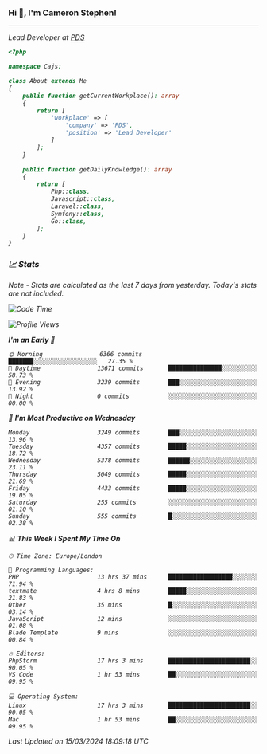 ### Hi 👋, I'm Cameron Stephen!
<hr>
<p><em>Lead Developer at <a href="https://prindatasolutions.co.uk">PDS</a></p>


```php
<?php

namespace Cajs;

class About extends Me
{
    public function getCurrentWorkplace(): array
    {
        return [
            'workplace' => [
                'company' => 'PDS',
                'position' => 'Lead Developer'
            ]
        ];
    }

    public function getDailyKnowledge(): array
    {
        return [
            Php::class,
            Javascript::class,
            Laravel::class,
            Symfony::class,
            Go::class,
        ];
    }
}
```

### 📈 Stats
<p><em>Note - Stats are calculated as the last 7 days from yesterday. Today's stats are not included.</em></p>


<!--START_SECTION:waka-->
![Code Time](http://img.shields.io/badge/Code%20Time-3%2C738%20hrs%2029%20mins-blue)

![Profile Views](http://img.shields.io/badge/Profile%20Views-0-blue)

**I'm an Early 🐤** 

```text
🌞 Morning                6366 commits        ███████░░░░░░░░░░░░░░░░░░   27.35 % 
🌆 Daytime                13671 commits       ███████████████░░░░░░░░░░   58.73 % 
🌃 Evening                3239 commits        ███░░░░░░░░░░░░░░░░░░░░░░   13.92 % 
🌙 Night                  0 commits           ░░░░░░░░░░░░░░░░░░░░░░░░░   00.00 % 
```
📅 **I'm Most Productive on Wednesday** 

```text
Monday                   3249 commits        ███░░░░░░░░░░░░░░░░░░░░░░   13.96 % 
Tuesday                  4357 commits        █████░░░░░░░░░░░░░░░░░░░░   18.72 % 
Wednesday                5378 commits        ██████░░░░░░░░░░░░░░░░░░░   23.11 % 
Thursday                 5049 commits        █████░░░░░░░░░░░░░░░░░░░░   21.69 % 
Friday                   4433 commits        █████░░░░░░░░░░░░░░░░░░░░   19.05 % 
Saturday                 255 commits         ░░░░░░░░░░░░░░░░░░░░░░░░░   01.10 % 
Sunday                   555 commits         █░░░░░░░░░░░░░░░░░░░░░░░░   02.38 % 
```


📊 **This Week I Spent My Time On** 

```text
🕑︎ Time Zone: Europe/London

💬 Programming Languages: 
PHP                      13 hrs 37 mins      ██████████████████░░░░░░░   71.94 % 
textmate                 4 hrs 8 mins        █████░░░░░░░░░░░░░░░░░░░░   21.83 % 
Other                    35 mins             █░░░░░░░░░░░░░░░░░░░░░░░░   03.14 % 
JavaScript               12 mins             ░░░░░░░░░░░░░░░░░░░░░░░░░   01.08 % 
Blade Template           9 mins              ░░░░░░░░░░░░░░░░░░░░░░░░░   00.84 % 

🔥 Editors: 
PhpStorm                 17 hrs 3 mins       ███████████████████████░░   90.05 % 
VS Code                  1 hr 53 mins        ██░░░░░░░░░░░░░░░░░░░░░░░   09.95 % 

💻 Operating System: 
Linux                    17 hrs 3 mins       ███████████████████████░░   90.05 % 
Mac                      1 hr 53 mins        ██░░░░░░░░░░░░░░░░░░░░░░░   09.95 % 
```


 Last Updated on 15/03/2024 18:09:18 UTC
<!--END_SECTION:waka-->
